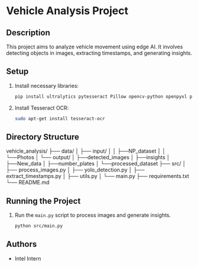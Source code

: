 # Vehicle Analysis Project

## Description
This project aims to analyze vehicle movement using edge AI. It involves detecting objects in images, extracting timestamps, and generating insights.

## Setup
1. Install necessary libraries:
    ```sh
    pip install ultralytics pytesseract Pillow opencv-python openpyxl pandas
    ```
2. Install Tesseract OCR:
    ```sh
    sudo apt-get install tesseract-ocr
    ```

## Directory Structure

vehicle_analysis/
├── data/
│ ├── input/
│ │ ├──NP_dataset
│ │ └──Photos
│ └── output/
│   ├──detected_images
│   ├──insights
│   ├──New_data
│   ├──number_plates
│   └──processed_dataset
├── src/
│ ├── process_images.py
│ ├── yolo_detection.py
│ ├── extract_timestamps.py
│ ├── utils.py
│ └── main.py
├── requirements.txt
└── README.md

## Running the Project
1. Run the `main.py` script to process images and generate insights.
    ```sh
    python src/main.py
    ```

## Authors
- Intel Intern
